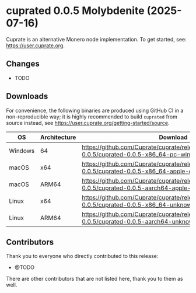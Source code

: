 # cuprated 0.0.5 Molybdenite (2025-07-16)
Cuprate is an alternative Monero node implementation. To get started, see: <https://user.cuprate.org>.

## Changes
- TODO

## Downloads
For convenience, the following binaries are produced using GitHub CI in a non-reproducible way; it is highly recommended to build `cuprated` from source instead, see <https://user.cuprate.org/getting-started/source>.

| OS      | Architecture | Download |
|---------|--------------|----------|
| Windows | 64           | <https://github.com/Cuprate/cuprate/releases/download/cuprated-0.0.5/cuprated-0.0.5-x86_64-pc-windows-msvc.zip>
| macOS   | x64          | <https://github.com/Cuprate/cuprate/releases/download/cuprated-0.0.5/cuprated-0.0.5-x86_64-apple-darwin.tar.gz>
| macOS   | ARM64        | <https://github.com/Cuprate/cuprate/releases/download/cuprated-0.0.5/cuprated-0.0.5-aarch64-apple-darwin.tar.gz>
| Linux   | x64          | <https://github.com/Cuprate/cuprate/releases/download/cuprated-0.0.5/cuprated-0.0.5-x86_64-unknown-linux.tar.gz>
| Linux   | ARM64        | <https://github.com/Cuprate/cuprate/releases/download/cuprated-0.0.5/cuprated-0.0.5-aarch64-unknown-linux.tar.gz>

## Contributors
Thank you to everyone who directly contributed to this release:

- @TODO

There are other contributors that are not listed here, thank you to them as well.
